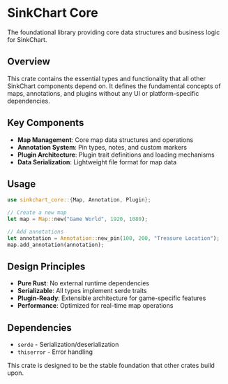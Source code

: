 # SinkChart Core

The foundational library providing core data structures and business logic for SinkChart.

## Overview

This crate contains the essential types and functionality that all other SinkChart components depend on. It defines the fundamental concepts of maps, annotations, and plugins without any UI or platform-specific dependencies.

## Key Components

- **Map Management**: Core map data structures and operations
- **Annotation System**: Pin types, notes, and custom markers
- **Plugin Architecture**: Plugin trait definitions and loading mechanisms
- **Data Serialization**: Lightweight file format for map data

## Usage

```rust
use sinkchart_core::{Map, Annotation, Plugin};

// Create a new map
let map = Map::new("Game World", 1920, 1080);

// Add annotations
let annotation = Annotation::new_pin(100, 200, "Treasure Location");
map.add_annotation(annotation);
```

## Design Principles

- **Pure Rust**: No external runtime dependencies
- **Serializable**: All types implement serde traits
- **Plugin-Ready**: Extensible architecture for game-specific features
- **Performance**: Optimized for real-time map operations

## Dependencies

- `serde` - Serialization/deserialization
- `thiserror` - Error handling

This crate is designed to be the stable foundation that other crates build upon.